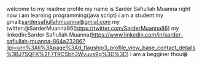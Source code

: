 welcome to my readme profile
my name is Sarder Safiullah Muanna
right now i am learning programming(java script)
i am a student 
my gmail:sardersafiullahmuanna@gmial.com
my twitter:@SarderMuanna86(https://twitter.com/SarderMuanna86)
my linkedin:Sarder Safiullah Muanna(https://www.linkedin.com/in/sarder-safiullah-muanna-864a23286?lipi=urn%3Ali%3Apage%3Ad_flagship3_profile_view_base_contact_details%3BJ7SQFK%2F7TRCSbh3Wvuys9g%3D%3D)
i am a begginer thou😁
